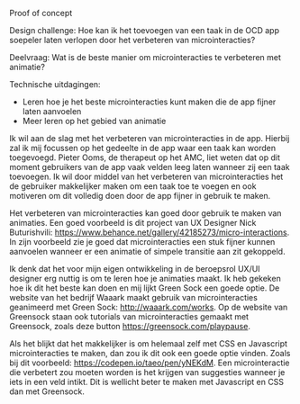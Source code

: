 Proof of concept

Design challenge: Hoe kan ik het toevoegen van een taak in de OCD app soepeler laten verlopen door het verbeteren van microinteracties?


Deelvraag: Wat is de beste manier om microinteracties te verbeteren met animatie?


Technische uitdagingen:
- Leren hoe je het beste microinteracties kunt maken die de app fijner laten aanvoelen
- Meer leren op het gebied van animatie


Ik wil aan de slag met het verbeteren van microinteracties in de app. Hierbij zal ik mij focussen op het gedeelte in de app waar een taak kan worden toegevoegd. Pieter Ooms, de therapeut op het AMC, liet weten dat op dit moment gebruikers van de app vaak velden leeg laten wanneer zij een taak toevoegen. Ik wil door middel van het verbeteren van microinteracties het de gebruiker makkelijker maken om een taak toe te voegen en ook motiveren om dit volledig doen door de app fijner in gebruik te maken. 

Het verbeteren van microinteracties kan goed door gebruik te maken van animaties. Een goed voorbeeld is dit project van UX Designer Nick Buturishvili: https://www.behance.net/gallery/42185273/micro-interactions. In zijn voorbeeld zie je goed dat microinteracties een stuk fijner kunnen aanvoelen wanneer er een animatie of simpele transitie aan zit gekoppeld.

Ik denk dat het voor mijn eigen ontwikkeling in de beroepsrol UX/UI designer erg nuttig is om te leren hoe je animaties maakt. Ik heb gekeken hoe ik dit het beste kan doen en mij lijkt Green Sock een goede optie. De website van het bedrijf Waaark maakt gebruik van microinteracties geanimeerd met Green Sock: http://waaark.com/works. Op de website van Greensock staan ook tutorials van microinteracties gemaakt met Greensock, zoals deze button https://greensock.com/playpause. 

Als het blijkt dat het makkelijker is om helemaal zelf met CSS en Javascript microinteracties te maken, dan zou ik dit ook een goede optie vinden. Zoals bij dit voorbeeld: https://codepen.io/taeo/pen/yNEKdM. Een microinteractie die verbetert zou moeten worden is het krijgen van suggesties wanneer je iets in een veld intikt. Dit is wellicht beter te maken met Javascript en CSS dan met Greensock. 





